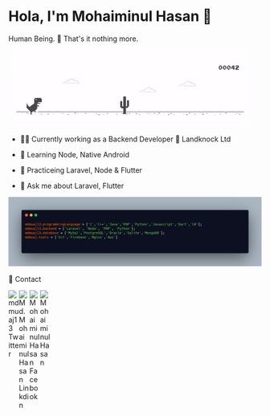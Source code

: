 
# Hola, I'm Mohaiminul Hasan 👋
Human Being. 👨  That's it nothing more.

![Bored](files/dino.gif "Bored !")

- 👨‍💼 Currently working as a Backend Developer 🏢 Landknock Ltd
- 🌱 Learning Node, Native Android
- 🙌 Practiceing Laravel, Node & Flutter

- 💬 Ask me about Laravel, Flutter  



![Programming Info](files/info.png "Programming Info")

🙋 Contact

<a href="https://twitter.com/mdmuaj13" style="margin: 20px;">
    <img align="left" alt="mdmuaj13 Twitter" width="21px" src="https://firebasestorage.googleapis.com/v0/b/github--images.appspot.com/o/Github%20images%2Ftwitter.svg?alt=media&token=0e4ffc45-d873-47ee-b08c-9b98b4fe66cf" />
</a> 
<a href="https://www.linkedin.com/in/md-mohaiminul-hasan/">
    <img align="left" alt="Md. Mohaiminul Hasan Linkdin" width="21px" src="https://firebasestorage.googleapis.com/v0/b/github--images.appspot.com/o/Github%20images%2Flinkedin.svg?alt=media&token=0e662ab8-db11-475a-9c43-18d89bcdfde0" />
</a>  
<a href="https://www.facebook.com/mhmuaj">
    <img align="left" alt="Mohaiminul Hasan Facebook" width="21px" src="https://firebasestorage.googleapis.com/v0/b/github--images.appspot.com/o/Github%20images%2Ffacebook.svg?alt=media&token=bf3ea589-7c5c-4a0d-b839-8198ef39c502" />
</a> 
<a href="https://www.mohaiminulhasan.info/">
    <img align="left" alt="Mohaiminul Hasan" width="21px" src="https://firebasestorage.googleapis.com/v0/b/github--images.appspot.com/o/Github%20images%2Fwww.svg?alt=media&token=18d94c5d-5df5-4f38-80e3-2f515df0f47d" />
</a>

</br> 



